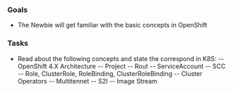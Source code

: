 ### Goals
- The Newbie will get familiar with the basic concepts in OpenShift

### Tasks
- Read about the following concepts and state the correspond in K8S:
-- OpenShift 4.X Architecture
-- Project
-- Rout
 -- ServiceAccount
 -- SCC
 -- Role, ClusterRole, RoleBinding, ClusterRoleBinding
 -- Cluster Operators
 -- Multitennet
 -- S2I
 -- Image Stream


